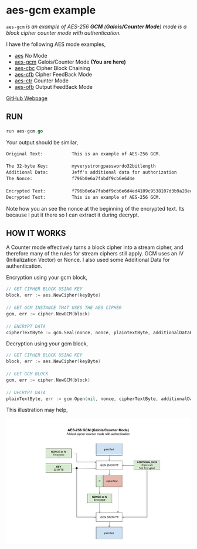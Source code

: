 # aes-gcm example

`aes-gcm` _is an example of
AES-256 **GCM** (**Galois/Counter Mode**) mode
is a block cipher counter mode with authentication._

I have the following AES mode examples,

* [aes](https://github.com/JeffDeCola/my-go-examples/tree/master/encryption-decryption/aes)
  No Mode
* [aes-gcm](https://github.com/JeffDeCola/my-go-examples/tree/master/encryption-decryption/aes-gcm)
  Galois/Counter Mode **(You are here)**
* [aes-cbc](https://github.com/JeffDeCola/my-go-examples/tree/master/encryption-decryption/aes-cbc)
  Cipher Block Chaining
* [aes-cfb](https://github.com/JeffDeCola/my-go-examples/tree/master/encryption-decryption/aes-cfb)
  Cipher FeedBack Mode
* [aes-ctr](https://github.com/JeffDeCola/my-go-examples/tree/master/encryption-decryption/aes-ctr)
  Counter Mode
* [aes-ofb](https://github.com/JeffDeCola/my-go-examples/tree/master/encryption-decryption/aes-ofb)
  Output FeedBack Mode

[GitHub Webpage](https://jeffdecola.github.io/my-go-examples/)

## RUN

```go
run aes-gcm.go
```

Your output should be similar,

```txt
Original Text:           This is an example of AES-256 GCM.

The 32-byte Key:         myverystrongpasswordo32bitlength
Additional Data:         Jeff's additional data for authorization
The Nonce:               f796b0e6a7fabdf9cb6e6d4e

Encrypted Text:          f796b0e6a7fabdf9cb6e6d4ed4109c9538107d3b9a28ecefde2b69608798209ca9ae3932e7ddc1c1884d2bb7d3aed3d85ed56a9f60389503b9b7c08e8121
Decrypted Text:          This is an example of AES-256 GCM.
```

Note how you an see the nonce at the beginning of the encrypted text.
Its because I put it there so I can extract it during decrypt.

## HOW IT WORKS

A Counter mode effectively turns a block cipher into a stream cipher,
and therefore many of the rules for stream ciphers still apply.
GCM uses an IV (Initialization Vector) or Nonce.
I also used some Additional Data for authentication.

Encryption using your gcm block,

```go
// GET CIPHER BLOCK USING KEY
block, err := aes.NewCipher(keyByte)

// GET GCM INSTANCE THAT USES THE AES CIPHER
gcm, err := cipher.NewGCM(block)

// ENCRYPT DATA
cipherTextByte := gcm.Seal(nonce, nonce, plaintextByte, additionalDataByte)
```

Decryption using your gcm block,

```go
// GET CIPHER BLOCK USING KEY
block, err := aes.NewCipher(keyByte)

// GET GCM BLOCK
gcm, err := cipher.NewGCM(block)

// DECRYPT DATA
plainTextByte, err := gcm.Open(nil, nonce, cipherTextByte, additionalDataByte)
```

This illustration may help,

![IMAGE - aes-gcm - IMAGE](../../docs/pics/aes-gcm.jpg)
